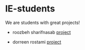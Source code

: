# IE-students

We are students with great projects!

- roozbeh sharifnasab [project](https://github.com/rsharifnasab/os_project)

- dorreen rostami [project](https://github.com/DorreenRostami/SBU_elasticSearch)
